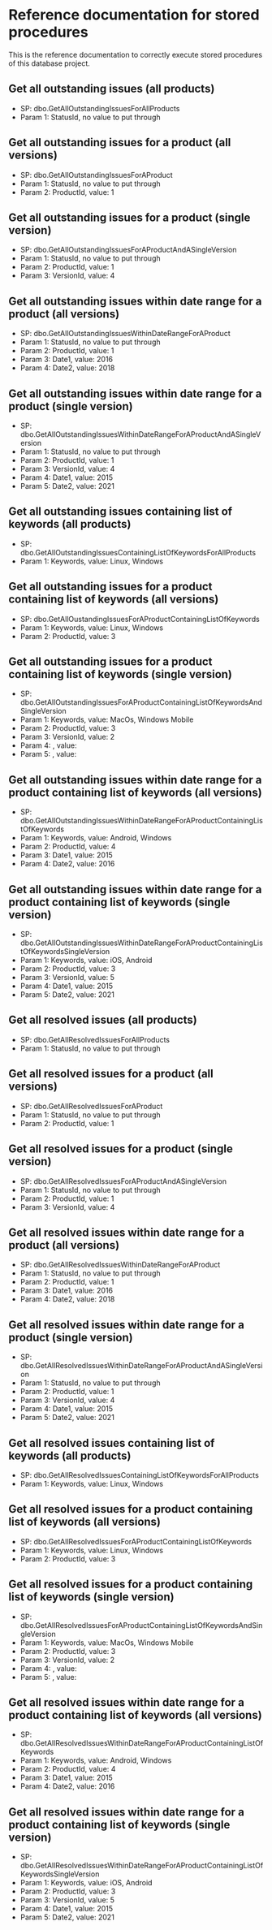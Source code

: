# Reference documentation for stored procedures

This is the reference documentation to correctly execute stored procedures of this database project.

## Get all outstanding issues (all products)
- SP: dbo.GetAllOutstandingIssuesForAllProducts
- Param 1: StatusId, no value to put through

## Get all outstanding issues for a product (all versions)
- SP: dbo.GetAllOutstandingIssuesForAProduct
- Param 1: StatusId, no value to put through
- Param 2: ProductId, value: 1

## Get all outstanding issues for a product (single version)
- SP: dbo.GetAllOutstandingIssuesForAProductAndASingleVersion
- Param 1: StatusId, no value to put through
- Param 2: ProductId, value: 1
- Param 3: VersionId, value: 4

## Get all outstanding issues within date range for a product (all versions)
- SP: dbo.GetAllOutstandingIssuesWithinDateRangeForAProduct
- Param 1: StatusId, no value to put through
- Param 2: ProductId, value: 1
- Param 3: Date1, value: 2016
- Param 4: Date2, value: 2018

## Get all outstanding issues within date range for a product (single version)
- SP: dbo.GetAllOutstandingIssuesWithinDateRangeForAProductAndASingleVersion
- Param 1: StatusId, no value to put through
- Param 2: ProductId, value: 1
- Param 3: VersionId, value: 4
- Param 4: Date1, value: 2015
- Param 5: Date2, value: 2021

## Get all outstanding issues containing list of keywords (all products)
- SP: dbo.GetAllOutstandingIssuesContainingListOfKeywordsForAllProducts
- Param 1: Keywords, value: Linux, Windows

## Get all outstanding issues for a product containing list of keywords (all versions)
- SP: dbo.GetAllOustandingIssuesForAProductContainingListOfKeywords
- Param 1: Keywords, value: Linux, Windows
- Param 2: ProductId, value: 3

## Get all outstanding issues for a product containing list of keywords (single version)
- SP: dbo.GetAllOutstandingIssuesForAProductContainingListOfKeywordsAndSingleVersion
- Param 1: Keywords, value: MacOs, Windows Mobile
- Param 2: ProductId, value: 3
- Param 3: VersionId, value: 2
- Param 4: , value:
- Param 5: , value:

## Get all outstanding issues within date range for a product containing list of keywords (all versions)
- SP: dbo.GetAllOutstandingIssuesWithinDateRangeForAProductContainingListOfKeywords
- Param 1: Keywords, value: Android, Windows
- Param 2: ProductId, value: 4
- Param 3: Date1, value: 2015
- Param 4: Date2, value: 2016

## Get all outstanding issues within date range for a product containing list of keywords (single version)
- SP: dbo.GetAllOutstandingIssuesWithinDateRangeForAProductContainingListOfKeywordsSingleVersion
- Param 1: Keywords, value: iOS, Android
- Param 2: ProductId, value: 3
- Param 3: VersionId, value: 5
- Param 4: Date1, value: 2015
- Param 5: Date2, value: 2021

## Get all resolved issues (all products)
- SP: dbo.GetAllResolvedIssuesForAllProducts
- Param 1: StatusId, no value to put through

## Get all resolved issues for a product (all versions)
- SP: dbo.GetAllResolvedIssuesForAProduct
- Param 1: StatusId, no value to put through
- Param 2: ProductId, value: 1

## Get all resolved issues for a product (single version)
- SP: dbo.GetAllResolvedIssuesForAProductAndASingleVersion
- Param 1: StatusId, no value to put through
- Param 2: ProductId, value: 1
- Param 3: VersionId, value: 4

## Get all resolved issues within date range for a product (all versions)
- SP: dbo.GetAllResolvedIssuesWithinDateRangeForAProduct
- Param 1: StatusId, no value to put through
- Param 2: ProductId, value: 1
- Param 3: Date1, value: 2016
- Param 4: Date2, value: 2018

## Get all resolved issues within date range for a product (single version)
- SP: dbo.GetAllResolvedIssuesWithinDateRangeForAProductAndASingleVersion
- Param 1: StatusId, no value to put through
- Param 2: ProductId, value: 1
- Param 3: VersionId, value: 4
- Param 4: Date1, value: 2015
- Param 5: Date2, value: 2021

## Get all resolved issues containing list of keywords (all products)
- SP: dbo.GetAllResolvedIssuesContainingListOfKeywordsForAllProducts
- Param 1: Keywords, value: Linux, Windows

## Get all resolved issues for a product containing list of keywords (all versions)
- SP: dbo.GetAllResolvedIssuesForAProductContainingListOfKeywords
- Param 1: Keywords, value: Linux, Windows
- Param 2: ProductId, value: 3

## Get all resolved issues for a product containing list of keywords (single version)
- SP: dbo.GetAllResolvedIssuesForAProductContainingListOfKeywordsAndSingleVersion
- Param 1: Keywords, value: MacOs, Windows Mobile
- Param 2: ProductId, value: 3
- Param 3: VersionId, value: 2
- Param 4: , value:
- Param 5: , value:

## Get all resolved issues within date range for a product containing list of keywords (all versions)
- SP: dbo.GetAllResolvedIssuesWithinDateRangeForAProductContainingListOfKeywords
- Param 1: Keywords, value: Android, Windows
- Param 2: ProductId, value: 4
- Param 3: Date1, value: 2015
- Param 4: Date2, value: 2016

## Get all resolved issues within date range for a product containing list of keywords (single version)
- SP: dbo.GetAllResolvedIssuesWithinDateRangeForAProductContainingListOfKeywordsSingleVersion
- Param 1: Keywords, value: iOS, Android
- Param 2: ProductId, value: 3
- Param 3: VersionId, value: 5
- Param 4: Date1, value: 2015
- Param 5: Date2, value: 2021
